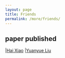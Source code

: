 ```yaml
---
layout: page
title: Friends
permalink: /more/friends/
---
```


## paper published
|[Hai Xiao](https://www.researchgate.net/profile/Hai_Xiao)
|[Yuanyue Liu](https://scholar.google.com/citations?user=5peMP4IAAAAJ&hl=en)

